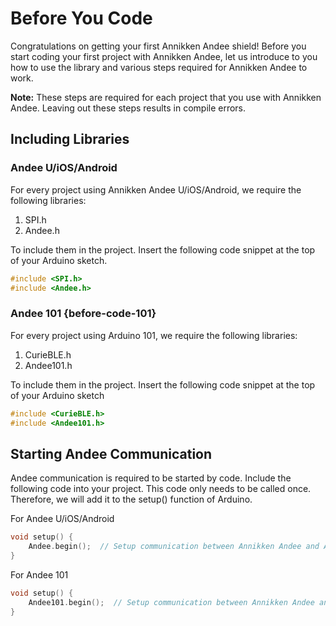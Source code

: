 # Before You Code

Congratulations on getting your first Annikken Andee shield! Before you start coding your first project with Annikken Andee, let us introduce to you how to use the library and various steps required for Annikken Andee to work.

**Note:** These steps are required for each project that you use with Annikken Andee. Leaving out these steps results in compile errors.

## Including Libraries

### Andee U/iOS/Android
For every project using Annikken Andee U/iOS/Android, we require the following libraries:

1. SPI.h
2. Andee.h

To include them in the project. Insert the following code snippet at the top of your Arduino sketch.

```cpp
#include <SPI.h>
#include <Andee.h>
```
### Andee 101 {before-code-101}
For every project using Arduino 101, we require the following libraries:

1. CurieBLE.h
2. Andee101.h

To include them in the project. Insert the following code snippet at the top of your Arduino sketch

```cpp
#include <CurieBLE.h>
#include <Andee101.h>
```

## Starting Andee Communication

Andee communication is required to be started by code. Include the following code into your project. This code only needs to be called once. Therefore, we will add it to the setup() function of Arduino.

For Andee U/iOS/Android
```cpp
void setup() {
    Andee.begin();  // Setup communication between Annikken Andee and Arduino
}
```

For Andee 101
```cpp
void setup() {
    Andee101.begin();  // Setup communication between Annikken Andee and Arduino
}
```

